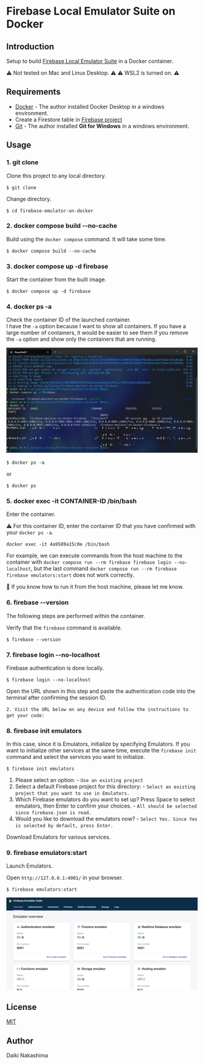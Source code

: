 # Firebase Local Emulator Suite on Docker

## Introduction

Setup to build [Firebase Local Emulator Suite](https://firebase.google.com/docs/emulator-suite) in a Docker container.

:warning: Not tested on Mac and Linux Desktop. :warning:
:warning: WSL2 is turned on. :warning:

## Requirements

- [Docker](https://www.docker.com/) - The author installed Docker Desktop in a windows environment.
- Create a Firestore table in [Firebase project](https://firebase.google.com/)
- [Git](https://git-scm.com/downloads) - The author installed **Git for Windows** in a windows environment.

## Usage

### 1. git clone

Clone this project to any local directory.

```shell
$ git clone 
```

Change directory.

```shell
$ cd firebase-emulator-on-docker
```

### 2. docker compose build --no-cache

Build using the `docker compose` command.
It will take some time.

```shell
$ docker compose build --no-cache
```

### 3. docker compose up -d firebase

Start the container from the built image.

```shell
$ docker compose up -d firebase
```

### 4. docker ps -a

Check the container ID of the launched container.  
I have the `-a` option because I want to show all containers. If you have a large number of containers, it would be easier to see them if you remove the `-a` option and show only the containers that are running.

![01_Check_containerID](./screenshot/01_Check_containerID.png)


```shell
$ docker ps -a
```
or
```shell
$ docker ps
```

### 5. docker exec -it CONTAINER-ID /bin/bash

Enter the container.

:warning: For this container ID, enter the container ID that you have confirmed with your `docker ps -a`.

```shell
docker exec -it 4a9589a15c0e /bin/bash
```

For example, we can execute commands from the host machine to the container with `docker compose run --rm firebase firebase login --no-localhost`, but the last command `docker compose run --rm firebase firebase emulators:start` does not work correctly.  

:pray: If you know how to run it from the host machine, please let me know.

### 6. firebase --version

The following steps are performed within the container.

Verify that the `firebase` command is available.

```shell
$ firebase --version
```

### 7. firebase login --no-localhost

Firebase authentication is done locally.

```shell
$ firebase login --no-localhost
```

Open the URL shown in this step and paste the authentication code into the terminal after confirming the session ID.

```
2. Visit the URL below on any device and follow the instructions to get your code:
```

### 8. firebase init emulators

In this case, since it is Emulators, initialize by specifying Emulators. If you want to initialize other services at the same time, execute the `firebase init` command and select the services you want to initialize.

```shell
$ firebase init emulators
```

1. Please select an option: - `Use an existing project`
2. Select a default Firebase project for this directory: - `Select an existing project that you want to use in Emulators.`
3. Which Firebase emulators do you want to set up? Press Space to select emulators, then Enter to confirm your choices. - `All should be selected since firebase.json is read.`
4. Would you like to download the emulators now? - `Select Yes. Since Yes is selected by default, press Enter.`

Download Emulators for various services.

### 9. firebase emulators:start

Launch Emulators.

Open `http://127.0.0.1:4001/` in your browser.

```shell
$ firebase emulators:start
```

![02_start_emulator](./screenshot/02_start_emulator.png)

## License

[MIT](./LICENSE)

## Author

Daiki Nakashima